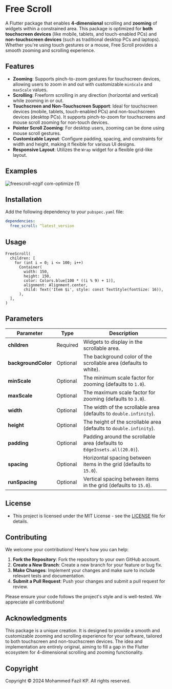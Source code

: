 # Free Scroll

A Flutter package that enables **4-dimensional** scrolling and **zooming** of widgets within a constrained area. This package is optimized for **both touchscreen devices** (like mobile, tablets, and touch-enabled PCs) and **non-touchscreen devices** (such as traditional desktop PCs and laptops). Whether you're using touch gestures or a mouse, Free Scroll provides a smooth zooming and scrolling experience.

## Features

- **Zooming**: Supports pinch-to-zoom gestures for touchscreen devices, allowing users to zoom in and out with customizable `minScale` and `maxScale` values.
- **Scrolling**: Freeform scrolling in any direction (horizontal and vertical) while zooming in or out.
- **Touchscreen and Non-Touchscreen Support**: Ideal for touchscreen devices (mobile, tablets, touch-enabled PCs) and non-touchscreen devices (desktop PCs). It supports pinch-to-zoom for touchscreens and mouse scroll zooming for non-touch devices.
- **Pointer Scroll Zooming**: For desktop users, zooming can be done using mouse scroll gestures.
- **Customizable Layout**: Configure padding, spacing, and constraints for width and height, making it flexible for various UI designs.
- **Responsive Layout**: Utilizes the `Wrap` widget for a flexible grid-like layout.

## Examples

![freescroll-ezgif com-optimize (1)](https://github.com/user-attachments/assets/c97462fc-c69d-438d-bc88-02a65b8dbeb2)

## Installation

Add the following dependency to your `pubspec.yaml` file:

```yaml
dependencies:
  free_scroll: ^latest_version
```

## Usage

```
FreeScroll(
  children: [
    for (int i = 0; i <= 100; i++)
      Container(
        width: 150,
        height: 150,
        color: Colors.blue[100 * ((i % 9) + 1)],
        alignment: Alignment.center,
        child: Text('Item $i', style: const TextStyle(fontSize: 16)),
      ),
  ],
)
```

## Parameters

| **Parameter**       | **Type** | **Description**                                                          |
| ------------------- | -------- | ------------------------------------------------------------------------ |
| **children**        | Required | Widgets to display in the scrollable area.                               |
| **backgroundColor** | Optional | The background color of the scrollable area (defaults to white).         |
| **minScale**        | Optional | The minimum scale factor for zooming (defaults to `1.0`).                |
| **maxScale**        | Optional | The maximum scale factor for zooming (defaults to `3.0`).                |
| **width**           | Optional | The width of the scrollable area (defaults to `double.infinity`).        |
| **height**          | Optional | The height of the scrollable area (defaults to `double.infinity`).       |
| **padding**         | Optional | Padding around the scrollable area (defaults to `EdgeInsets.all(20.0)`). |
| **spacing**         | Optional | Horizontal spacing between items in the grid (defaults to `15.0`).       |
| **runSpacing**      | Optional | Vertical spacing between items in the grid (defaults to `15.0`).         |

## License

- This project is licensed under the MIT License - see the [LICENSE](https://github.com/fazil-kp/free_scroll/blob/main/LICENSE) file for details.

## Contributing

We welcome your contributions! Here's how you can help:

1. **Fork the Repository**: Fork the repository to your own GitHub account.
2. **Create a New Branch**: Create a new branch for your feature or bug fix.
3. **Make Changes**: Implement your changes and make sure to include relevant tests and documentation.
4. **Submit a Pull Request**: Push your changes and submit a pull request for review.

Please ensure your code follows the project's style and is well-tested. We appreciate all contributions!

## Acknowledgments

This package is a unique creation. It is designed to provide a smooth and customizable zooming and scrolling experience for your software, tailored to both touchscreen and non-touchscreen devices. The idea and implementation are entirely original, aiming to fill a gap in the Flutter ecosystem for 4-dimensional scrolling and zooming functionality.

## Copyright

Copyright © 2024 Mohammed Fazil KP. All rights reserved.
